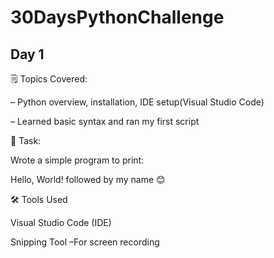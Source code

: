 # 30DaysPythonChallenge
## Day 1 ##
🗒️ Topics Covered:

– Python overview, installation, IDE setup(Visual Studio Code)

– Learned basic syntax and ran my first script


🎯 Task:

Wrote a simple program to print:

Hello, World! followed by my name 😊



🛠️ Tools Used

Visual Studio Code (IDE)

Snipping Tool –For screen recording
